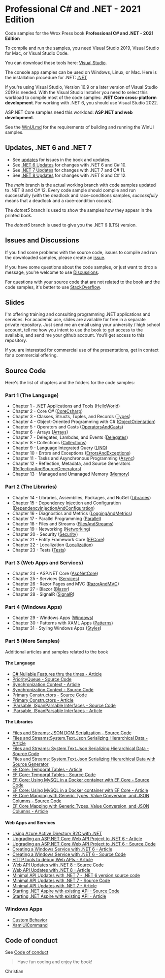 # Professional C# and .NET - 2021 Edition

Code samples for the Wrox Press book **Professional C# and .NET - 2021 Edition**

To compile and run the samples, you need Visual Studio 2019, Visual Studio for Mac, or Visual Studio Code. 

You can download these tools here: [Visual Studio](https://www.visualstudio.com/).

The console app samples can be used on Windows, Linux, or Mac. Here is the installation procedure for .NET: [.NET](https://dotnet.microsoft.com)

If you're using Visual Studio, Version 16.9 or a later version of Visual Studio 2019 is needed. With the Visual Studio Installer you need to select this workload to compile most of the code samples: **.NET Core cross-platform development**. For working with .NET 6, you should use Visual Studio 2022.

ASP.NET Core samples need this workload: **ASP.NET and web development**.

See the [WinUI.md](WinUI.md) for the requirements of building and running the WinUI samples.

## Updates, .NET 6 and .NET 7 

* See [updates](Updates.md) for issues in the book and updates. 
* See [.NET 6 Updates](Dotnet6Updates.md) for changes with .NET 6 and C# 10.
* See [.NET 7 Updates](Dotnet7Updates.md) for changes with .NET 7 and C# 11.
* See [.NET 8 Updates](Dotnet8Updates.md) for changes with .NET 8 and C# 12.

The *main* branch is the actual working branch with code samples updated to .NET 8 and C# 12. Every code sample should compile and run successfully (with the deadlock and race-conditions samples, *successfully* means that a deadlock and a race-condition occurs).

The *dotnet5* branch is used to show the samples how they appear in the printed book.

The *dotnet6* branch is used to give you the .NET 6 (LTS) version.

## Issues and Discussions

If you find some problems with the source code, issues to compile and run the downloaded samples, please create an [issue](https://github.com/ProfessionalCSharp/ProfessionalCSharp2021/issues). 

If you have some questions about the code samples, or just want to drop a message, you're welcome to use [Discussions](https://github.com/ProfessionalCSharp/ProfessionalCSharp2021/discussions).

For questions with your source code that are not related to the book and the code samples, it's better to use [StackOverflow](https://stackoverflow.com/).

## Slides

I'm offering training and consulting programming .NET applications and services. For academic use, slides are available for free in a separate private repository. Just send me an email using your university / high school account, tell me  how you intent to use the book to get access to the available, and send me your github account. You'll get access to this repository.

If you are interested for commercial use of the presentations, get in contact for a commercial offering.

## Source Code

Here's the list of chapters and the folders for the code samples:

### Part 1 (The Language)

* Chapter 1 - .NET Applications and Tools ([HelloWorld](1_CS/HelloWorld/Readme.md))
* Chapter 2 - Core C# ([CoreCsharp](1_CS/CoreCSharp/Readme.md))
* Chapter 3 - Classes, Structs, Tuples, and Records ([Types](1_CS/Types/Readme.md))
* Chapter 4 - Object-Oriented Programming with C# ([ObjectOrientation](1_CS/ObjectOrientation/Readme.md))
* Chapter 5 - Operators and Casts ([OperatorsAndCasts](1_CS/OperatorsAndCasts/Readme.md))
* Chapter 6 - Arrays ([Arrays](1_CS/Arrays/Readme.md))
* Chapter 7 - Delegates, Lambdas, and Events ([Delegates](1_CS/Delegates/Readme.md))
* Chapter 8 - Collections ([Collections](1_CS/Collections/Readme.md))
* Chapter 9 - Language Integrated Query ([LINQ](1_CS/LINQ/Readme.md))
* Chapter 10 - Errors and Exceptions ([ErrorsAndExceptions](1_CS/ErrorsAndExceptions/Readme.md))
* Chapter 11 - Tasks and Asynchronous Programming ([Async](1_CS/Async/Readme.md))
* Chapter 12 - Reflection, Metadata, and Source Generators ([ReflectionAndSourceGenerators](1_CS/ReflectionAndSourceGenerators/Readme.md))
* Chapter 13 - Managed and Umanaged Memory ([Memory](1_CS/Memory/Readme.md))

### Part 2  (The Libraries)

* Chapter 14 - Libraries, Assemblies, Packages, and NuGet ([Libraries](2_Libs/Libraries/Readme.md))
* Chapter 15 - Dependency Injection and Configuration ([DependencyInjectionAndConfiguration](2_Libs/DependencyInjectionAndConfiguration/Readme.md))
* Chapter 16 - Diagnostics and Metrics ([LoggingAndMetrics](2_Libs/LoggingAndMetrics))
* Chapter 17 - Parallel Programming ([Parallel](2_Libs/Parallel/Readme.md))
* Chapter 18 - Files and Streams ([FilesAndStreams](2_Libs/FilesAndStreams/Readme.md))
* Chapter 19 - Networking ([Networking](2_Libs/Networking/Readme.md))
* Chapter 20 - Security ([Security](2_Libs/Security/Readme.md))
* Chapter 21 - Entity Framework Core ([EFCore](2_Libs/EFCore/Readme.md))
* Chapter 22 - Localization ([Localization](2_Libs/Localization/Readme.md))
* Chapter 23 - Tests ([Tests](2_Libs/Tests/Readme.md))

### Part 3 (Web Apps and Services)

* Chapter 24 - ASP.NET Core ([AspNetCore](3_Web/ASPNETCore/Readme.md))
* Chapter 25 - Services ([Services](3_Web/Services/Readme.md))
* Chapter 26 - Razor Pages and MVC ([RazorAndMVC](3_Web/RazorAndMVC/Readme.md))
* Chapter 27 - Blazor ([Blazor](3_Web/Blazor/Readme.md))
* Chapter 28 - SignalR ([SignalR](3_Web/SignalR/Readme.md))

### Part 4 (Windows Apps)

* Chapter 29 - Windows Apps ([Windows](4_Apps/Windows/Readme.md))
* Chapter 30 - Patterns with XAML Apps ([Patterns](4_Apps/Patterns/Readme.md))
* Chapter 31 - Styling Windows Apps ([Styles](4_Apps/Styles/Readme.md))

### Part 5 (More Samples)

Additional articles and samples related to the book

#### The Language

* [C# Nullable Features thru the times - Article](https://csharp.christiannagel.com/2022/02/14/nullable/)
* [PriorityQueue - Source Code](5_More/Collections/PriorityQueueSample)
* [Synchronization Context - Article](https://csharp.christiannagel.com/2022/09/06/whats-the-synchronizationcontext-used-for/)
* [Synchronization Context - Source Code](5_More/Tasks/SynchronizationContext)
* [Primary Constructors - Source Code](5_More/Types/PrimaryConstructors)
* [Primary Constructors - Article](https://csharp.christiannagel.com/2023/03/28/primaryctors/)
* [IParsable, ISpanParsable Interfaces - Source Code](5_More/Services/GamesApiDotnet7/)
* [IParsable, ISpanParsable Interfaces - Article](https://csharp.christiannagel.com/2023/04/14/iparsable/)

#### The Libraries

* [Files and Streams: JSON DOM Serialization - Source Code](5_More/FilesAndStreams/JsonSample/)
* [Files and Streams:System.Text.Json Serializing Hierarchical Data - Article](https://csharp.christiannagel.com/2023/03/14/system-text-json-serializing-hierarchical-data/)
* [Files and Streams: System.Text.Json Serializing Hierarchical Data - Source Code](5_More/FilesAndStreams/JsonInheritance/)
* [Files and Streams: System.Text.Json Serializing Hierarchical Data with Source Generator](5_More/FilesAndStreams/JsonInheritanceWithSourceGenerator/)
* [EF Core: Temporal Tables - Article](https://csharp.christiannagel.com/2022/01/31/efcoretemporaltables/)
* [EF Core: Temporal Tables - Source Code](5_More/EFCore/TemporalTableSample)
* [EF Core: Using MySQL in a Docker container with EF Core - Source Code](5_More/EFCore/MySQL/)
* [EF Core: Using MySQL in a Docker container with EF Core - Article](https://csharp.christiannagel.com/2022/05/17/mysqlwithefcoreanddocker/)
* [EF Core Mapping with Generic Types, Value Conversion, and JSON Columns - Source Code](5_More/EFCore//InhertianceMappingWithConversion/)
* [EF Core Mapping with Generic Types, Value Conversion, and JSON Columns - Article](https://csharp.christiannagel.com/2023/03/07/ef-core-mapping-with-generic-types-value-conversion-and-json-columns/)

#### Web Apps and Services

* [Using Azure Active Directory B2C with .NET](https://csharp.christiannagel.com/2022/02/09/aadb2c/)
* [Upgrading an ASP.NET Core Web API Project to .NET 6 - Article](https://csharp.christiannagel.com/2022/02/22/upgrading-an-asp-net-core-web-api-project-to-net-6/)
* [Upgrading an ASP.NET Core Web API Project to .NET 6 - Source Code](5_More/Services/APIServiceUpdate/)
* [Creating a Windows Service with .NET 6 - Article](https://csharp.christiannagel.com/2022/03/22/windowsservice-2/)
* [Creating a Windows Service with .NET 6 - Source Code](5_More/WindowsServices/)
* [HTTP tools to debug Web APIs - Article](https://csharp.christiannagel.com/2023/03/21/httptools/)
* [Web API Updates with .NET 8 - Source Code](5_More/Services/TodoAPI)
* [Web API Updates with .NET 8 - Article](https://csharp.christiannagel.com/2023/04/19/api-dotnet8/)
* [Minimal API Updates with .NET 7 - .NET 6 version source code](5_More/Services/GamesApiDotnet6/)
* [Minimal API Updates with .NET 7 - Source Code](5_More/Services/GamesApiDotnet7/)
* [Minimal API Updates with .NET 7 - Article](https://csharp.christiannagel.com/2023/05/03/minimal-api-growing-with-net-7/)
* [Starting .NET Aspire with existing API - Source Code](5_More/Aspire/StartingAspireWithExistingAPI/)
* [Starting .NET Aspire with existing API - Article](https://csharp.christiannagel.com/2025/05/08/why-dotnet-aspire/)

### Windows Apps

* [Custom Behavior](5_More/WinUI/BehaviorSample)
* [XamlUiCommand](5_More/WinUI/WinUIAppEditor)

## Code of conduct

See [Code of conduct](CODE_OF_CONDUCT.md)

> Have fun coding and enjoy the book!

Christian
